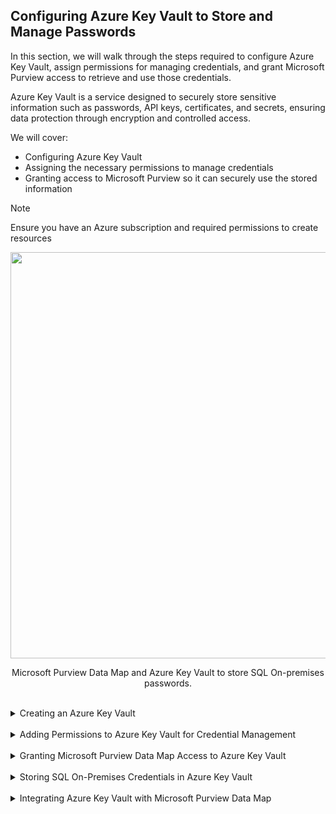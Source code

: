 ## Configuring Azure Key Vault to Store and Manage Passwords

In this section, we will walk through the steps required to configure Azure Key Vault, assign permissions for managing credentials, and grant Microsoft Purview access to retrieve and use those credentials.

Azure Key Vault is a service designed to securely store sensitive information such as passwords, API keys, certificates, and secrets, ensuring data protection through encryption and controlled access.

We will cover:

- Configuring Azure Key Vault
- Assigning the necessary permissions to manage credentials
- Granting access to Microsoft Purview so it can securely use the stored information

>[!NOTE]
> Ensure you have an Azure subscription and required permissions to create resources

<p align="center">
<img src="https://github.com/user-attachments/assets/496be512-c9f1-4f29-8175-6ced5ef86357" width="650"></p>
<p align="center">Microsoft Purview Data Map and Azure Key Vault to store SQL On-premises passwords.</p>

<br>

<details>
<summary>Creating an Azure Key Vault</summary>

In general the steps are:
1. Go to the Azure Portal.
2. Search for Key Vaults and click Create.
3. Fill in the necessary details:
   - Subscription: Select your subscription.
   - Resource Group: Choose an existing one or create a new one.
   - Key Vault Name: Provide a unique name.
   - Region: Select your region.
4. Click Review + Create, and after validation, click Create.

You can see the images below to drive to you through the process. 

<p align="center">
<img src="https://github.com/user-attachments/assets/8e61d13a-742f-4d92-94e4-37fde8c5bba7" width="650"></p>
<p align="center">Azure Portal.</p>
<br>

<p align="center">
<img src="https://github.com/user-attachments/assets/fc41c77a-149f-490a-b62c-5d8ea33425c5" width="650"></p>
<p align="center">Search for Key Vaults.</p>
<br>

<p align="center">
<img src="https://github.com/user-attachments/assets/7b3739b2-02ae-44f3-befa-074edcb224fa" width="650"></p>
<p align="center">Create a new Key vault.</p>
<br>


<p align="center">
<img src="https://github.com/user-attachments/assets/7bb432a3-db90-4630-b977-769509b3dbad" width="650"></p>
<p align="center">Fill in the necessary details.</p>
<br>

<p align="center">
<img src="https://github.com/user-attachments/assets/6af97abb-eb6d-4d65-846c-f7aecd26a23d" width="650"></p>
<p align="center">Access configuration.</p>
<br>

<p align="center">
<img src="https://github.com/user-attachments/assets/ff67f99a-a2dd-4b91-92e8-cf8b61fbb33a" width="650"></p>
<p align="center">Network configuration.</p>
<br>

<p align="center">
<img src="https://github.com/user-attachments/assets/61ba0767-d879-4789-9650-1d59f81559b9" width="650"></p>
<p align="center">Review and Create.</p>
<br>

<p align="center">
<img src="https://github.com/user-attachments/assets/27f44682-e57d-41cf-8c15-c15db26cc844" width="650"></p>
<p align="center">Deployment progress.</p>
<br>

<p align="center">
<img src="https://github.com/user-attachments/assets/01d955e7-b370-4fcc-8c0f-90fab8fb0dda" width="650"></p>
<p align="center">Deployment completed.</p>
<br>

<p align="center">
<img src="https://github.com/user-attachments/assets/a6570a1e-e761-4ed8-8120-96d954e98685" width="650"></p>
<p align="center">Key Vault main interface.</p>
<br>

</details>

<br>

<details>
<summary>Adding Permissions to Azure Key Vault for Credential Management</summary>
  
![image](https://github.com/user-attachments/assets/c342f048-88d9-4e5b-8c42-4ba07154d9e6)

![image](https://github.com/user-attachments/assets/6520a378-d8b6-4547-855b-801b61f2c7bb)

![image](https://github.com/user-attachments/assets/06a5bc8f-9ea3-4e15-a57d-b0e4d117c11d)

![image](https://github.com/user-attachments/assets/0f48afb6-4fb7-4ae0-9982-5911b2f48a71)

![image](https://github.com/user-attachments/assets/d0525a29-c52c-40cd-a26c-e2d9908d3aa3)

![image](https://github.com/user-attachments/assets/ac3f3895-4e71-46c1-b6b4-cf501718fb97)

</details>

<br>

<details>
<summary>Granting Microsoft Purview Data Map Access to Azure Key Vault</summary>

![image](https://github.com/user-attachments/assets/d0a243bf-98e6-4b3f-841e-ba705d47e4de)

![image](https://github.com/user-attachments/assets/42eb76fb-3362-4f4b-a261-82cb007265d9)

![image](https://github.com/user-attachments/assets/5300f4f8-0916-440a-887f-e3e8b1f6c504)

![image](https://github.com/user-attachments/assets/a9b8ab88-7ed1-4daf-bda1-33c8c8140e26)

![image](https://github.com/user-attachments/assets/4ae4e801-f95d-4d31-8551-52748061f750)

![image](https://github.com/user-attachments/assets/f3d4a3e9-d540-467f-9cec-65a6d5be6a9f)

</details>

<br>

<details>
<summary>Storing SQL On-Premises Credentials in Azure Key Vault</summary>

![image](https://github.com/user-attachments/assets/6dfee81b-b4f6-48a2-aa5f-aa999d70b696)

![image](https://github.com/user-attachments/assets/4cc42366-086d-4b95-85f1-0db204a9b4c8)

![image](https://github.com/user-attachments/assets/f76021d6-2e4d-4e83-a8a0-46e36af131bf)

![image](https://github.com/user-attachments/assets/bdc83629-44c9-4bcd-a047-212f18a4bd7a)

![image](https://github.com/user-attachments/assets/e1c1f140-63d2-4c2b-91b9-2a27698a8f2c)

</details>

<br>

<details>
<summary>Integrating Azure Key Vault with Microsoft Purview Data Map</summary>

![image](https://github.com/user-attachments/assets/8476e0d6-f4c3-4cfe-8aab-3a6701687444)

![image](https://github.com/user-attachments/assets/34e684b6-bbc0-4c21-9632-102fbf03c8b4)

![image](https://github.com/user-attachments/assets/f9598588-f71c-4d86-a98f-a568609de7a4)

![image](https://github.com/user-attachments/assets/ec80dad1-04bf-4176-b8d1-21a8e9eba8b7)

</details>

<br><br>
